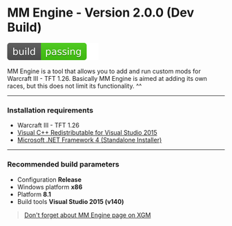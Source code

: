 # MM Engine - Version 2.0.0 (Dev Build)
![](https://github.com/Ev3nt/MM-Engine/blob/master/ThirdParty/master.svg)



MM Engine is a tool that allows you to add and run custom mods for Warcraft III - TFT 1.26. Basically MM Engine is aimed at adding its own races, but this does not limit its functionality. ^^

---
### Installation requirements
* Warcraft III - TFT 1.26 
* [Visual C++ Redistributable for Visual Studio 2015](https://www.microsoft.com/en-US/download/details.aspx?id=48145)
* [Microsoft .NET Framework 4 (Standalone Installer)](https://www.microsoft.com/en-US/download/details.aspx?id=17718)

---
### Recommended build parameters
* Configuration **Release**
* Windows platform **x86**
* Platform **8.1**
* Build tools **Visual Studio 2015 (v140)**
> [Don't forget about MM Engine page on XGM](https://xgm.guru/p/mmengine)

